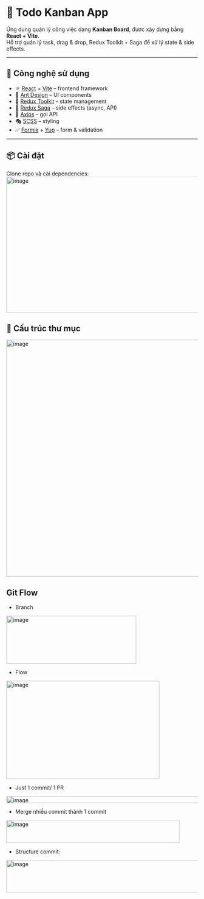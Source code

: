 # 📝 Todo Kanban App

Ứng dụng quản lý công việc dạng **Kanban Board**, được xây dựng bằng **React + Vite**.  
Hỗ trợ quản lý task, drag & drop, Redux Toolkit + Saga để xử lý state & side effects.

---

## 🚀 Công nghệ sử dụng
- ⚛️ [React](https://reactjs.org/) + [Vite](https://vitejs.dev/) – frontend framework
- 🎨 [Ant Design](https://ant.design/) – UI components
- 🎯 [Redux Toolkit](https://redux-toolkit.js.org/) – state management
- 🔄 [Redux Saga](https://redux-saga.js.org/) – side effects (async, API)
- 📡 [Axios](https://axios-http.com/) – gọi API
- 🎭 [SCSS](https://sass-lang.com/) – styling
- ✅ [Formik](https://formik.org/) + [Yup](https://github.com/jquense/yup) – form & validation

---

## 📦 Cài đặt

Clone repo và cài dependencies:
<img width="537" height="357" alt="image" src="https://github.com/user-attachments/assets/0280615a-f2f4-40f4-ac63-be27640699e4" />


## 📂 Cấu trúc thư mục
<img width="563" height="622" alt="image" src="https://github.com/user-attachments/assets/6a00069e-7790-4ce9-a660-d95d4e2419e8" />

## Git Flow
- Branch
<img width="342" height="126" alt="image" src="https://github.com/user-attachments/assets/969b95f9-00c0-4e20-86a5-4e5e35789eaa" />


- Flow
<img width="403" height="258" alt="image" src="https://github.com/user-attachments/assets/2b389aee-6229-42d0-a36c-893c8a9c45ee" />


- Just 1 commit/ 1 PR
<img width="732" height="18" alt="image" src="https://github.com/user-attachments/assets/6fa4263f-70a0-4be2-bee2-d9e251711b79" />


- Merge nhiều commit thành 1 commit
<img width="456" height="60" alt="image" src="https://github.com/user-attachments/assets/c3c74390-dbb6-4dfc-b27c-61c25c6f1a65" />


- Structure commit:
<img width="547" height="85" alt="image" src="https://github.com/user-attachments/assets/f123c718-a68b-4210-94c1-2145308c606e" />





